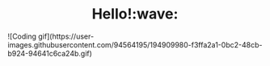 <h1 align="center">
  Hello!:wave:
   </h1>
![Coding gif](https://user-images.githubusercontent.com/94564195/194909980-f3ffa2a1-0bc2-48cb-b924-94641c6ca24b.gif)
